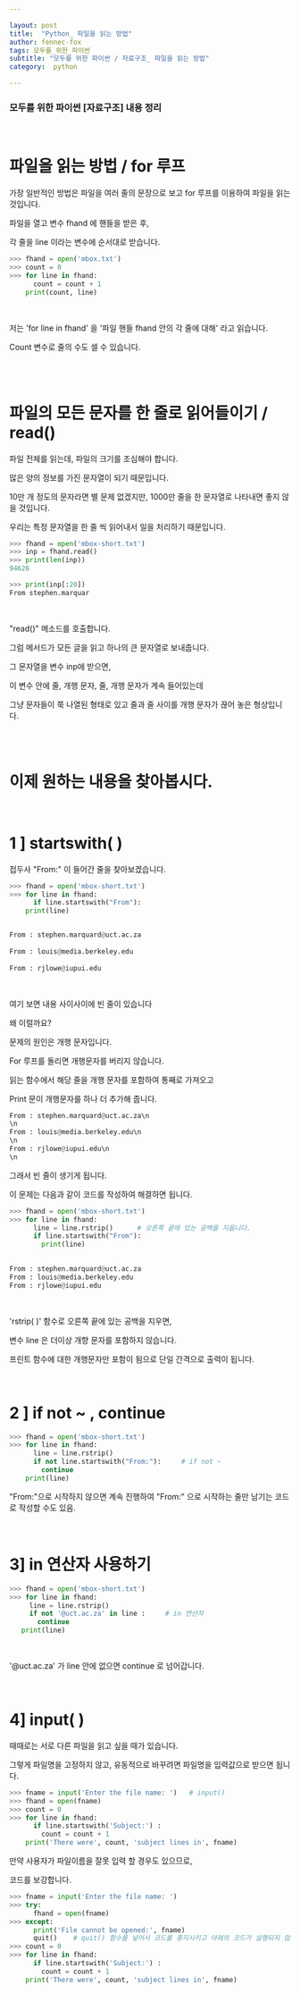 ```yaml
---

layout: post
title:  "Python_ 파일을 읽는 방법"
author: fennec-fox
tags: 모두를_위한_파이썬
subtitle: "모두를 위한 파이썬 / 자료구조_ 파일을 읽는 방법"
category:  python

---
```


### 모두를 위한 파이썬 [자료구조] 내용 정리

<br>

# 파일을 읽는 방법 / for 루프

가장 일반적인 방법은 파일을 여러 줄의 문장으로 보고 for 루프를 이용하여 파일을 읽는 것입니다. 

파일을 열고 변수 fhand 에 핸들을 받은 후,

각 줄을 line 이라는 변수에 순서대로 받습니다.

```python
>>> fhand = open('mbox.txt')
>>> count = 0 
>>> for line in fhand:
      count = count + 1
    print(count, line)
```

<br>

저는 'for line in fhand' 을 '파일 핸들 fhand 안의 각 줄에 대해' 라고 읽습니다. 

Count 변수로 줄의 수도 셀 수 있습니다. 

<br>

<br>

# 파일의 모든 문자를 한 줄로 읽어들이기 / read()

파일 전체를 읽는데, 파일의 크기를 조심해야 합니다.

많은 양의 정보를 가진 문자열이 되기 때문입니다. 

10만 개 정도의 문자라면 별 문제 없겠지만, 1000만 줄을 한 문자열로 나타내면 좋지 않을 것입니다. 

우리는 특정 문자열을 한 줄 씩 읽어내서 일을 처리하기 때문입니다. 

```python
>>> fhand = open('mbox-short.txt')
>>> inp = fhand.read()
>>> print(len(inp))
94626

>>> print(inp[:20])
From stephen.marquar
```

<br>

"read()" 메소드를 호출합니다.

그럼 메서드가 모든 글을 읽고 하나의 큰 문자열로 보내줍니다. 

그 문자열을 변수 inp에 받으면,

이 변수 안에 줄, 개행 문자, 줄, 개행 문자가 계속 들어있는데 

그냥 문자들이 쭉 나열된 형태로 있고 줄과 줄 사이를 개행 문자가 끊어 놓은 형상입니다. 

<br>

<br>

# 이제 원하는 내용을 찾아봅시다.

<br>

# 1 ] startswith( )

접두사 "From:" 이 들어간 줄을 찾아보겠습니다.

```python
>>> fhand = open('mbox-short.txt')
>>> for line in fhand:
      if line.startswith("From"):
    print(line)        


From : stephen.marquard@uct.ac.za
  
From : louis@media.berkeley.edu
  
From : rjlowe@iupui.edu
```

<br>

여기 보면 내용 사이사이에 빈 줄이 있습니다 

왜 이럴까요? 

문제의 원인은 개행 문자입니다. 

For 루프를 돌리면 개행문자를 버리지 않습니다. 

읽는 함수에서 해당 줄을 개행 문자를 포함하여 통째로 가져오고 

Print 문이 개행문자를 하나 더 추가해 줍니다. 

```python
From : stephen.marquard@uct.ac.za\n
\n  
From : louis@media.berkeley.edu\n
\n  
From : rjlowe@iupui.edu\n
\n
```

그래서 빈 줄이 생기게 됩니다. 

이 문제는 다음과 같이 코드를 작성하여 해결하면 됩니다.

```python
>>> fhand = open('mbox-short.txt')
>>> for line in fhand:
      line = line.rstrip()      # 오른쪽 끝에 있는 공백을 지웁니다.
      if line.startswith("From"):
        print(line)  

        
From : stephen.marquard@uct.ac.za
From : louis@media.berkeley.edu
From : rjlowe@iupui.edu
```

<br>

'rstrip( )' 함수로 오른쪽 끝에 있는 공백을 지우면,

변수 line 은 더이상 개향 문자를 포함하지 않습니다. 

프린트 함수에 대한 개행문자만 포함이 됨으로 단일 간격으로 출력이 됩니다.  

<br>

# 2 ] if not ~ , continue

```python
>>> fhand = open('mbox-short.txt')
>>> for line in fhand:
      line = line.rstrip()
      if not line.startswith("From:"):     # if not ~
        continue
    print(line) 
```

"From:"으로 시작하지 않으면 계속 진행하여 "From:" 으로 시작하는 줄만 남기는 코드로 작성할 수도 있음.

<br>

# 3] in 연산자 사용하기

 ```python
>>> fhand = open('mbox-short.txt')
>>> for line in fhand:
      line = line.rstrip()
      if not '@uct.ac.za' in line :     # in 연산자
        continue
    print(line)
 ```

<br>

'@uct.ac.za' 가 line 안에 없으면 continue 로 넘어갑니다. 

<br>

# 4] input( )

때때로는 서로 다른 파일을 읽고 싶을 때가 있습니다. 

그렇게 파일명을 고정하지 않고, 유동적으로 바꾸려면 파일명을 입력값으로 받으면 됩니다. 

```python
>>> fname = input('Enter the file name: ')   # input()
>>> fhand = open(fname)
>>> count = 0
>>> for line in fhand:
      if line.startswith('Subject:') :
        count = count + 1
    print('There were', count, 'subject lines in', fname)
```

만약 사용자가 파일이름을 잘못 입력 할 경우도 있으므로, 

코드를 보강합니다. 

```python
>>> fname = input('Enter the file name: ')
>>> try:
      fhand = open(fname)
>>> except:
      print('File cannot be opened:', fname)
      quit()    # quit() 함수를 넣어서 코드를 중지시키고 아래의 코드가 실행되지 않도록 해야함.
>>> count = 0
>>> for line in fhand:
      if line.startswith('Subject:') :
        count = count + 1
    print('There were', count, 'subject lines in', fname)

```

